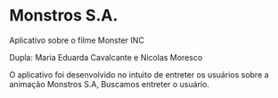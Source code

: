# Monstros S.A.
 Aplicativo sobre o filme Monster INC
 
 Dupla: Maria Eduarda Cavalcante e Nicolas Moresco

 O aplicativo foi desenvolvido no intuito de entreter os usuários sobre a animação Monstros S.A, 
Buscamos entreter o usuário.
